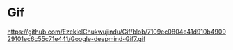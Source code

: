 # Gif

https://github.com/EzekielChukwujindu/Gif/blob/7109ec0804e41d910b490929101ec6c55c71e441/Google-deepmind-Gif7.gif
